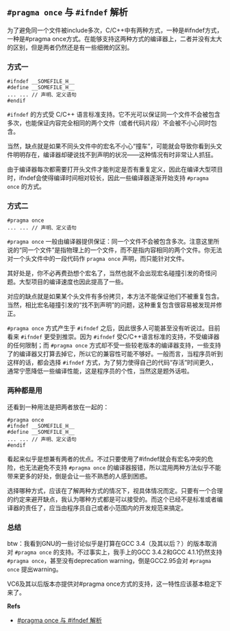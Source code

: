 ## `#pragma once` 与 `#ifndef` 解析
为了避免同一个文件被include多次，C/C++中有两种方式，一种是#ifndef方式，一种是#pragma once方式。在能够支持这两种方式的编译器上，二者并没有太大的区别，但是两者仍然还是有一些细微的区别。

### 方式一

	#ifndef __SOMEFILE_H__
	#define __SOMEFILE_H__
	... ... // 声明、定义语句
	#endif

`#ifndef` 的方式受 C/C++ 语言标准支持。它不光可以保证同一个文件不会被包含多次，也能保证内容完全相同的两个文件（或者代码片段）不会被不小心同时包含。

当然，缺点就是如果不同头文件中的宏名不小心“撞车”，可能就会导致你看到头文件明明存在，编译器却硬说找不到声明的状况——这种情况有时非常让人抓狂。

由于编译器每次都需要打开头文件才能判定是否有重复定义，因此在编译大型项目时，ifndef会使得编译时间相对较长，因此一些编译器逐渐开始支持 `#pragma once` 的方式。

### 方式二
	
	#pragma once
	... ... // 声明、定义语句

`#pragma once` 一般由编译器提供保证：同一个文件不会被包含多次。注意这里所说的“同一个文件”是指物理上的一个文件，而不是指内容相同的两个文件。你无法对一个头文件中的一段代码作 `pragma once` 声明，而只能针对文件。

其好处是，你不必再费劲想个宏名了，当然也就不会出现宏名碰撞引发的奇怪问题。大型项目的编译速度也因此提高了一些。

对应的缺点就是如果某个头文件有多份拷贝，本方法不能保证他们不被重复包含。当然，相比宏名碰撞引发的“找不到声明”的问题，这种重复包含很容易被发现并修正。

`#pragma once` 方式产生于 `#ifndef` 之后，因此很多人可能甚至没有听说过。目前看来 `#ifndef` 更受到推崇。因为 `#ifndef` 受C/C++语言标准的支持，不受编译器的任何限制；而 `#pragma once` 方式却不受一些较老版本的编译器支持，一些支持了的编译器又打算去掉它，所以它的兼容性可能不够好。一般而言，当程序员听到这样的话，都会选择 `#ifndef` 方式，为了努力使得自己的代码“存活”时间更久，通常宁愿降低一些编译性能，这是程序员的个性，当然这是题外话啦。

### 两种都是用
还看到一种用法是把两者放在一起的：

	#pragma once
	#ifndef __SOMEFILE_H__
	#define __SOMEFILE_H__
	... ... // 声明、定义语句
	#endif

看起来似乎是想兼有两者的优点。不过只要使用了#ifndef就会有宏名冲突的危险，也无法避免不支持 `#pragma once` 的编译器报错，所以混用两种方法似乎不能带来更多的好处，倒是会让一些不熟悉的人感到困惑。

选择哪种方式，应该在了解两种方式的情况下，视具体情况而定。只要有一个合理的约定来避开缺点，我认为哪种方式都是可以接受的。而这个已经不是标准或者编译器的责任了，应当由程序员自己或者小范围内的开发规范来搞定。

### 总结
btw：我看到GNU的一些讨论似乎是打算在GCC 3.4（及其以后？）的版本取消对 `#pragma once` 的支持。不过事实上，我手上的GCC 3.4.2和GCC 4.1.1仍然支持 `#pragma once`，甚至没有deprecation warning，倒是GCC2.95会对 `#pragma once` 提出warning。

VC6及其以后版本亦提供对#pragma once方式的支持，这一特性应该基本稳定下来了。 

**Refs**

 * [#pragma once 与 #ifndef 解析](http://www.cnblogs.com/hokyhu/archive/2009/03/30/1425604.html)
